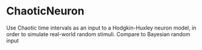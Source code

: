# ChaoticNeuron
Use Chaotic time intervals as an input to a Hodgkin-Huxley neuron model, in order to simulate real-world random stimuli. Compare to Bayesian random input
